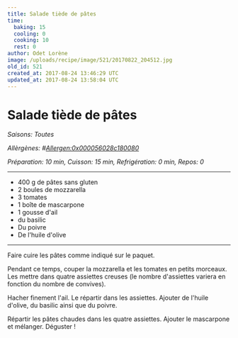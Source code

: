 ```yaml
---
title: Salade tiède de pâtes
time:
  baking: 15
  cooling: 0
  cooking: 10
  rest: 0
author: Odet Lorène
image: /uploads/recipe/image/521/20170822_204512.jpg
old_id: 521
created_at: 2017-08-24 13:46:29 UTC
updated_at: 2017-08-24 13:58:04 UTC
---
```


# Salade tiède de pâtes



*Saisons: Toutes*

*Allèrgènes: #<Allergen:0x000056028c180080>*

*Préparation: 10 min, Cuisson: 15 min, Refrigération: 0 min, Repos: 0*

---

- 400 g de pâtes sans gluten
- 2 boules de mozzarella
- 3 tomates
- 1 boîte de mascarpone
- 1 gousse d'ail
- du basilic
- Du poivre
- De l'huile d'olive

---

Faire cuire les pâtes comme indiqué sur le paquet.

Pendant ce temps, couper la mozzarella et les tomates en petits morceaux. Les mettre dans quatre assiettes creuses (le nombre d'assiettes variera en fonction du nombre de convives).

Hacher finement l'ail. Le répartir dans les assiettes. Ajouter de l'huile d'olive, du basilic ainsi que du poivre.

Répartir les pâtes chaudes dans les quatre assiettes. Ajouter le mascarpone et mélanger. Déguster !
